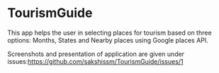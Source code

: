 # TourismGuide

This app helps the user in selecting places for tourism based on three options: Months, States and Nearby places using Google places API.


Screenshots and presentation of application are given under issues:https://github.com/sakshissm/TourismGuide/issues/1
